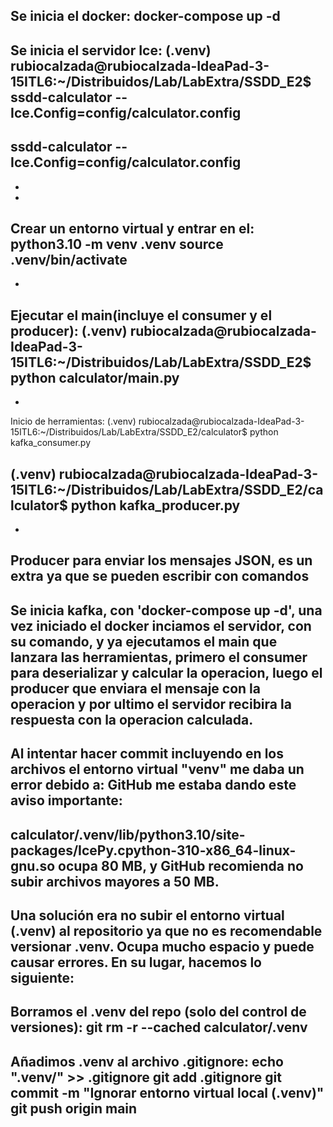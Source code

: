 Se inicia el docker:
docker-compose up -d
-
Se inicia el servidor Ice:
(.venv) rubiocalzada@rubiocalzada-IdeaPad-3-15ITL6:~/Distribuidos/Lab/LabExtra/SSDD_E2$ ssdd-calculator --Ice.Config=config/calculator.config
-
ssdd-calculator --Ice.Config=config/calculator.config
-
-
-
Crear un entorno virtual y entrar en el:
python3.10 -m venv .venv
source .venv/bin/activate
-
-
Ejecutar el main(incluye el consumer y el producer):
(.venv) rubiocalzada@rubiocalzada-IdeaPad-3-15ITL6:~/Distribuidos/Lab/LabExtra/SSDD_E2$ python calculator/main.py
-
-
Inicio de herramientas:
(.venv) rubiocalzada@rubiocalzada-IdeaPad-3-15ITL6:~/Distribuidos/Lab/LabExtra/SSDD_E2/calculator$ python kafka_consumer.py

(.venv) rubiocalzada@rubiocalzada-IdeaPad-3-15ITL6:~/Distribuidos/Lab/LabExtra/SSDD_E2/calculator$ python kafka_producer.py
-
-
Producer para enviar los mensajes JSON, es un extra ya que se pueden escribir con comandos
-
Se inicia kafka, con 'docker-compose up -d', una vez iniciado el docker inciamos el servidor, con su 
comando, y ya ejecutamos el main que lanzara las herramientas, primero el consumer para deserializar 
y calcular la operacion, luego el producer que enviara el mensaje con la operacion y por ultimo el 
servidor recibira la respuesta con la operacion calculada.
-
Al intentar hacer commit incluyendo en los archivos el entorno virtual "venv" me daba un error debido a:
GitHub me estaba dando este aviso importante:
-
calculator/.venv/lib/python3.10/site-packages/IcePy.cpython-310-x86_64-linux-gnu.so ocupa 80 MB, y GitHub recomienda no subir archivos mayores a 50 MB.
-
Una solución era no subir el entorno virtual (.venv) al repositorio ya que no es recomendable versionar .venv. Ocupa mucho espacio y puede causar errores. En su lugar, hacemos lo siguiente:
-
Borramos el .venv del repo (solo del control de versiones):
git rm -r --cached calculator/.venv
-
Añadimos .venv al archivo .gitignore:
echo ".venv/" >> .gitignore
git add .gitignore
git commit -m "Ignorar entorno virtual local (.venv)"
git push origin main
-
